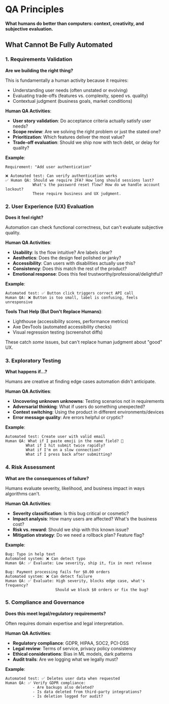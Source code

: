 # QA Principles

**What humans do better than computers: context, creativity, and subjective evaluation.**

## What Cannot Be Fully Automated

### 1. Requirements Validation

**Are we building the right thing?**

This is fundamentally a human activity because it requires:
- Understanding user needs (often unstated or evolving)
- Evaluating trade-offs (features vs. complexity, speed vs. quality)
- Contextual judgment (business goals, market conditions)

**Human QA Activities**:
- **User story validation**: Do acceptance criteria actually satisfy user needs?
- **Scope review**: Are we solving the right problem or just the stated one?
- **Prioritization**: Which features deliver the most value?
- **Trade-off evaluation**: Should we ship now with tech debt, or delay for quality?

**Example**:
```
Requirement: "Add user authentication"

❌ Automated test: Can verify authentication works
✅ Human QA: Should we require 2FA? How long should sessions last?
            What's the password reset flow? How do we handle account lockout?
            These require business and UX judgment.
```

### 2. User Experience (UX) Evaluation

**Does it feel right?**

Automation can check functional correctness, but can't evaluate subjective quality.

**Human QA Activities**:
- **Usability**: Is the flow intuitive? Are labels clear?
- **Aesthetics**: Does the design feel polished or janky?
- **Accessibility**: Can users with disabilities actually use this?
- **Consistency**: Does this match the rest of the product?
- **Emotional response**: Does this feel trustworthy/professional/delightful?

**Example**:
```
Automated test: ✅ Button click triggers correct API call
Human QA: ❌ Button is too small, label is confusing, feels unresponsive
```

**Tools That Help (But Don't Replace Humans)**:
- Lighthouse (accessibility scores, performance metrics)
- Axe DevTools (automated accessibility checks)
- Visual regression testing (screenshot diffs)

These catch *some* issues, but can't replace human judgment about "good" UX.

### 3. Exploratory Testing

**What happens if...?**

Humans are creative at finding edge cases automation didn't anticipate.

**Human QA Activities**:
- **Uncovering unknown unknowns**: Testing scenarios not in requirements
- **Adversarial thinking**: What if users do something unexpected?
- **Context switching**: Using the product in different environments/devices
- **Error message quality**: Are errors helpful or cryptic?

**Example**:
```
Automated test: Create user with valid email
Human QA: What if I paste emoji in the name field? 🤔
         What if I hit submit twice rapidly?
         What if I'm on a slow connection?
         What if I press back after submitting?
```

### 4. Risk Assessment

**What are the consequences of failure?**

Humans evaluate severity, likelihood, and business impact in ways algorithms can't.

**Human QA Activities**:
- **Severity classification**: Is this bug critical or cosmetic?
- **Impact analysis**: How many users are affected? What's the business cost?
- **Risk vs. reward**: Should we ship with this known issue?
- **Mitigation strategy**: Do we need a rollback plan? Feature flag?

**Example**:
```
Bug: Typo in help text
Automated system: ❌ Can detect typo
Human QA: ✅ Evaluate: Low severity, ship it, fix in next release

Bug: Payment processing fails for $0.00 orders
Automated system: ❌ Can detect failure
Human QA: ✅ Evaluate: High severity, blocks edge case, what's frequency?
                      Should we block $0 orders or fix the bug?
```

### 5. Compliance and Governance

**Does this meet legal/regulatory requirements?**

Often requires domain expertise and legal interpretation.

**Human QA Activities**:
- **Regulatory compliance**: GDPR, HIPAA, SOC2, PCI-DSS
- **Legal review**: Terms of service, privacy policy consistency
- **Ethical considerations**: Bias in ML models, dark patterns
- **Audit trails**: Are we logging what we legally must?

**Example**:
```
Automated test: ✅ Deletes user data when requested
Human QA: ✅ Verify GDPR compliance:
            - Are backups also deleted?
            - Is data deleted from third-party integrations?
            - Is deletion logged for audit?
```
